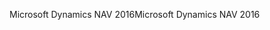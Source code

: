 <span data-ttu-id="21a68-101">Microsoft Dynamics NAV 2016</span><span class="sxs-lookup"><span data-stu-id="21a68-101">Microsoft Dynamics NAV 2016</span></span>